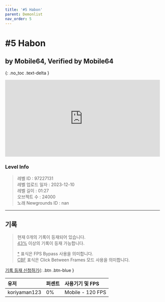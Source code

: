 ```yaml
---   
title: '#5 Habon'   
parent: Demonlist   
nav_order: 5   
---
```

# #5 Habon   
## by Mobile64, Verified by Mobile64   
{: .no_toc .text-delta }   
<p>
<iframe allow="accelerometer; autoplay; clipboard-write; encrypted-media; gyroscope; picture-in-picture" allowfullscreen="true" frameborder="0" height="250px" src="https://www.youtube.com/embed/PAEA0nSfMLg" width="100%"></iframe>
</p>

### Level Info
> 레벨 ID : 97227131   
> 레벨 업로드 일자 : 2023-12-10   
> 레벨 길이 : 01:27   
> 오브젝트 수 : 24000   
> 노래 Newgrounds ID : nan   




---

## 기록   

> 현재 0개의 기록이 등재되어 있습니다.  
> <U>43%</U> 이상의 기록이 등재 가능합니다. 
>    
> <U>*</U> 표식은 FPS Bypass 사용을 의미합니다.   
> <U>CBF</U>  표식은 Click Between Frames 모드 사용을 의미합니다.   

[기록 등재 신청하기](https://gmdquackforum.site/submit.html){: .btn .btn-blue }   

| 유저         | 퍼센트             | 사용기기 및 FPS |   
|:-------------|:------------------|:---------------|   
| koriyaman123  | 0%               | Mobile - 120 FPS |   
